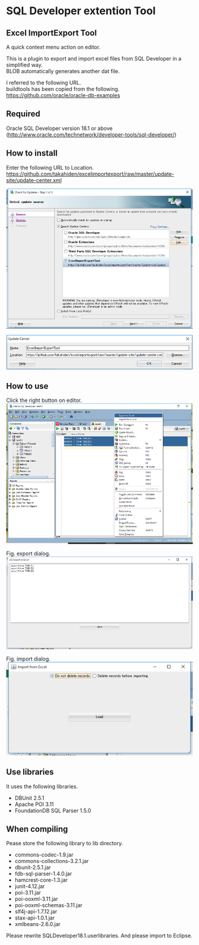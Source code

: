# SQL Developer extention Tool
## Excel ImportExport Tool
A quick context menu action on editor.

This is a plugin to export and import excel files from SQL Developer in a simplified way.  
BLOB automatically generates another dat file.  

I referred to the following URL.  
buildtools has been copied from the following.  
https://github.com/oracle/oracle-db-examples

## Required
Oracle SQL Developer version 18.1 or above  
(http://www.oracle.com/technetwork/developer-tools/sql-developer/)

## How to install
Enter the following URL to Location.
https://github.com/takahiden/excelimportexport/raw/master/update-site/update-center.xml

![updateSite image](images/updateSiteSetting.png)  

![updateSite image](images/updateSite.png)  


## How to use
Click the right button on editor.
![usage01 image](images/usage01.png)  

Fig. export dialog.  
![usage01 image](images/export.png)  

Fig. import dialog.  
![usage01 image](images/import.png)  


## Use libraries
It uses the following libraries.

* DBUnit 2.5.1
* Apache POI 3.11
* FoundationDB SQL Parser 1.5.0

## When compiling
Pease store the following library to lib directory.

* commons-codec-1.9.jar
* commons-collections-3.2.1.jar
* dbunit-2.5.1.jar
* fdb-sql-parser-1.4.0.jar
* hamcrest-core-1.3.jar
* junit-4.12.jar
* poi-3.11.jar
* poi-ooxml-3.11.jar
* poi-ooxml-schemas-3.11.jar  
* slf4j-api-1.7.12.jar
* stax-api-1.0.1.jar
* xmlbeans-2.6.0.jar
  
Please rewrite SQLDeveloper18.1.userlibraries. And please import to Eclipse.
